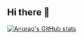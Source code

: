 ## Hi there 👋
[![Anurag's GitHub stats](https://github-readme-stats.vercel.app/api?username=Pinkxz)](https://github.com/anuraghazra/github-readme-stats)
<!--
**Pinkxz/pinkxz** is a ✨ _special_ ✨ repository because its `README.md` (this file) appears on your GitHub profile.

Here are some ideas to get you started:

- 🔭 I’m currently working on ...
- 🌱 I’m currently learning ...
- 👯 I’m looking to collaborate on ...
- 🤔 I’m looking for help with ...
- 💬 Ask me about ...
- 📫 How to reach me: ...
- 😄 Pronouns: ...
- ⚡ Fun fact: ...
-->
